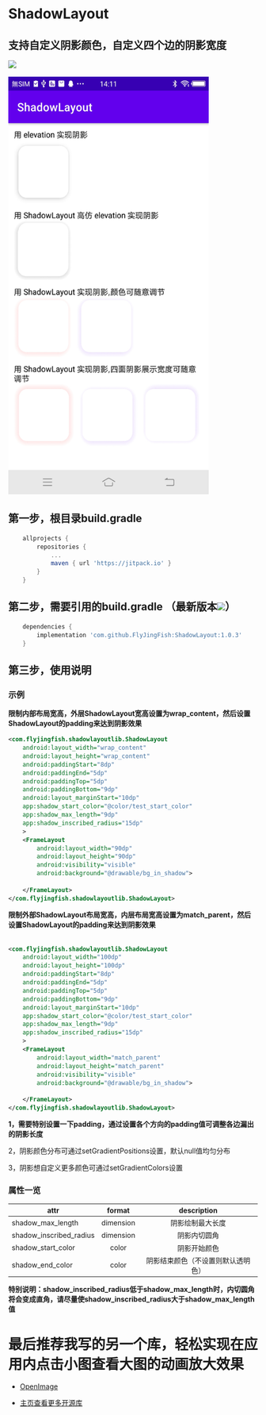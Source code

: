 # ShadowLayout

## 支持自定义阴影颜色，自定义四个边的阴影宽度

[![](https://jitpack.io/v/FlyJingFish/ShadowLayout.svg)](https://jitpack.io/#FlyJingFish/ShadowLayout)


<img src="https://github.com/FlyJingFish/ShadowLayout/blob/master/screenshot/Screenshot_20221011_141145.jpg" width="405px" height="842px" alt="show" />


## 第一步，根目录build.gradle

```gradle
    allprojects {
        repositories {
            ...
            maven { url 'https://jitpack.io' }
        }
    }
```
## 第二步，需要引用的build.gradle （最新版本[![](https://jitpack.io/v/FlyJingFish/ShadowLayout.svg)](https://jitpack.io/#FlyJingFish/ShadowLayout)）

```gradle
    dependencies {
        implementation 'com.github.FlyJingFish:ShadowLayout:1.0.3'
    }
```
## 第三步，使用说明

### 示例

**限制内部布局宽高，外层ShadowLayout宽高设置为wrap_content，然后设置ShadowLayout的padding来达到阴影效果**

```xml
<com.flyjingfish.shadowlayoutlib.ShadowLayout
    android:layout_width="wrap_content"
    android:layout_height="wrap_content"
    android:paddingStart="8dp"
    android:paddingEnd="5dp"
    android:paddingTop="5dp"
    android:paddingBottom="9dp"
    android:layout_marginStart="10dp"
    app:shadow_start_color="@color/test_start_color"
    app:shadow_max_length="9dp"
    app:shadow_inscribed_radius="15dp"
    >
    <FrameLayout
        android:layout_width="90dp"
        android:layout_height="90dp"
        android:visibility="visible"
        android:background="@drawable/bg_in_shadow">

    </FrameLayout>
</com.flyjingfish.shadowlayoutlib.ShadowLayout>

```

**限制外部ShadowLayout布局宽高，内层布局宽高设置为match_parent，然后设置ShadowLayout的padding来达到阴影效果**

```xml

<com.flyjingfish.shadowlayoutlib.ShadowLayout
    android:layout_width="100dp"
    android:layout_height="100dp"
    android:paddingStart="8dp"
    android:paddingEnd="5dp"
    android:paddingTop="5dp"
    android:paddingBottom="9dp"
    android:layout_marginStart="10dp"
    app:shadow_start_color="@color/test_start_color"
    app:shadow_max_length="9dp"
    app:shadow_inscribed_radius="15dp"
    >
    <FrameLayout
        android:layout_width="match_parent"
        android:layout_height="match_parent"
        android:visibility="visible"
        android:background="@drawable/bg_in_shadow">
    
    </FrameLayout>
</com.flyjingfish.shadowlayoutlib.ShadowLayout>

```

**1，需要特别设置一下padding，通过设置各个方向的padding值可调整各边漏出的阴影长度**

2，阴影颜色分布可通过setGradientPositions设置，默认null值均匀分布

3，阴影想自定义更多颜色可通过setGradientColors设置

### 属性一览

| attr                    |  format   |    description    |
|-------------------------|:---------:|:-----------------:|
| shadow_max_length       | dimension |     阴影绘制最大长度      |
| shadow_inscribed_radius | dimension |      阴影内切圆角       |
| shadow_start_color      |   color   |      阴影开始颜色       |
| shadow_end_color        |   color   | 阴影结束颜色（不设置则默认透明色） |

**特别说明：shadow_inscribed_radius低于shadow_max_length时，内切圆角将会变成直角，请尽量使shadow_inscribed_radius大于shadow_max_length值**


# 最后推荐我写的另一个库，轻松实现在应用内点击小图查看大图的动画放大效果

- [OpenImage](https://github.com/FlyJingFish/OpenImage)

- [主页查看更多开源库](https://github.com/FlyJingFish)


